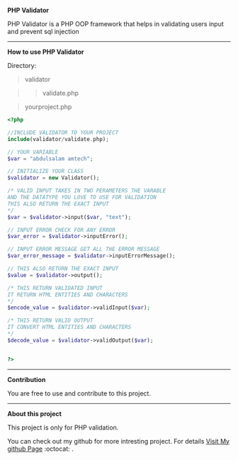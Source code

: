 **PHP Validator**

PHP Validator is a PHP OOP framework 
that helps in validating users input 
and prevent sql injection

---

**How to use PHP Validator**

Directory:

>validator

>> validate.php

>yourproject.php

```php
<?php

//INCLUDE VALIDATOR TO YOUR PROJECT
include(validator/validate.php);

// YOUR VARIABLE
$var = "abdulsalam amtech";

// INITIALIZE YOUR CLASS
$validator = new Validator();

/* VALID INPUT TAKES IN TWO PERAMETERS THE VARABLE
AND THE DATATYPE YOU LOVE TO USE FOR VALIDATION 
THIS ALSO RETURN THE EXACT INPUT
*/
$var = $validator->input($var, "text");

// INPUT ERROR CHECK FOR ANY ERROR
$var_error = $validator->inputError();

// INPUT ERROR MESSAGE GET ALL THE ERROR MESSAGE
$var_error_message = $validator->inputErrorMessage();

// THIS ALSO RETURN THE EXACT INPUT
$value = $validator->output();

/* THIS RETURN VALIDATED INPUT
IT RETURN HTML ENTITIES AND CHARACTERS
*/
$encode_value = $validator->validInput($var);

/* THIS RETURN VALID OUTPUT
IT CONVERT HTML ENTITIES AND CHARACTERS
*/
$decode_value = $validator->validOutput($var);


?>
```

___

**Contribution**

You are free to use and contribute to this project.

***

 **About this project**

 This project is only for PHP validation.

You can check out my github for more intresting project.
For details [Visit My github Page](https://github.com/abdulsalamamtech) :octocat: .
